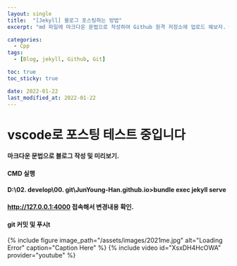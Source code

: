 ```yaml
---
layout: single
title:  "[Jekyll] 블로그 포스팅하는 방법"
excerpt: "md 파일에 마크다운 문법으로 작성하여 Github 원격 저장소에 업로드 해보자. 에디터는 Visual Studio code 사용! 로컬 서버에서 확인도 해보자. "

categories:
  - Cpp
tags:
  - [Blog, jekyll, Github, Git]

toc: true 
toc_sticky: true

date: 2022-01-22
last_modified_at: 2022-01-22
---
```

# vscode로 포스팅 테스트 중입니다
#### 마크다운 문법으로 블로그 작성 및 미리보기.
#### CMD 실행
#### D:\02. develop\00. git\JunYoung-Han.github.io>bundle exec jekyll serve 
#### http://127.0.0.1:4000  접속해서 변경내용 확인.
#### git 커밋 및 푸시t

{% include figure image_path="/assets/images/2021me.jpg" alt="Loading Error" caption="Caption Here" %}
{% include video id="XsxDH4HcOWA" provider="youtube" %}

